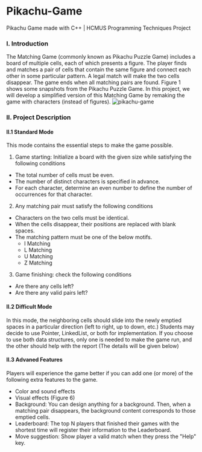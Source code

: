 # Pikachu-Game
Pikachu Game made with C++ | HCMUS Programming Techniques Project
### I. Introduction
The Matching Game (commonly known as Pikachu Puzzle Game) includes a board of multiple cells, each of which
presents a figure. The player finds and matches a pair of cells that contain the same figure and connect each other
in some particular pattern. A legal match will make the two cells disappear. The game ends when all matching
pairs are found. Figure 1 shows some snapshots from the Pikachu Puzzle Game.
In this project, we will develop a simplified version of this Matching Game by remaking the game with characters
(instead of figures).
![pikachu-game](https://github.com/namviet1507/Pikachu-Game/assets/92081226/c4a53dbe-97b7-41e6-8e6b-588288e41b0a)
### II. Project Description
#### II.1 Standard Mode
This mode contains the essential steps to make the game possible.
1. Game starting: Initialize a board with the given size while satisfying the following conditions
- The total number of cells must be even.
- The number of distinct characters is specified in advance.
- For each character, determine an even number to define the number of occurrences for that character.
2. Any matching pair must satisfy the following conditions
- Characters on the two cells must be identical.
- When the cells disappear, their positions are replaced with blank spaces.
- The matching pattern must be one of the below motifs.
	+ I Matching
	+ L Matching
	+ U Matching
	+ Z Matching
3. Game finishing: check the following conditions
- Are there any cells left?
- Are there any valid pairs left?
#### II.2 Difficult Mode
In this mode, the neighboring cells should slide into the newly emptied spaces in a particular direction (left to right,
up to down, etc.) Students may decide to use Pointer, LinkedList, or both for implementation. If you choose to use
both data structures, only one is needed to make the game run, and the other should help with the report (The
details will be given below)
#### II.3 Advaned Features
Players will experience the game better if you can add one (or more) of the following extra features to the game.
- Color and sound effects
- Visual effects (Figure 6)
- Background: You can design anything for a background. Then, when a matching pair disappears, the background content corresponds to those emptied cells.
- Leaderboard: The top N players that finished their games with the shortest time will register their information
to the Leaderboard.
- Move suggestion: Show player a valid match when they press the "Help" key.
